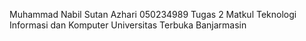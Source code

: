 Muhammad Nabil Sutan Azhari
050234989
Tugas 2 Matkul Teknologi Informasi dan Komputer
Universitas Terbuka Banjarmasin
